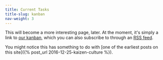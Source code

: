 ```yaml
---
title: Current Tasks
title-slug: kanban
nav-weight: 3
---
```


This will become a more interesting page, later. At the moment, it's simply a link to [our kanban](http://kanban.ultroneous.org/public/board/060beed3ae0b986ebeb9b9e9ed1335834d02ddd56dc50398079372c11215), which you can also subscribe to through an [RSS feed](http://kanban.ultroneous.org/feed/project/060beed3ae0b986ebeb9b9e9ed1335834d02ddd56dc50398079372c11215).

You might notice this has something to do with [one of the earliest posts on this site]({% post_url 2016-12-25-kaizen-culture %}).
